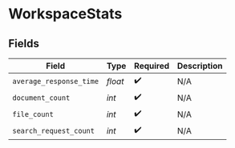 # WorkspaceStats


## Fields

| Field                   | Type                    | Required                | Description             |
| ----------------------- | ----------------------- | ----------------------- | ----------------------- |
| `average_response_time` | *float*                 | :heavy_check_mark:      | N/A                     |
| `document_count`        | *int*                   | :heavy_check_mark:      | N/A                     |
| `file_count`            | *int*                   | :heavy_check_mark:      | N/A                     |
| `search_request_count`  | *int*                   | :heavy_check_mark:      | N/A                     |